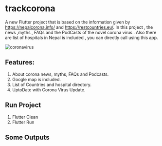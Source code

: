 # trackcorona

A new Flutter project that is based on the information given by https://nepalcorona.info/ and https://restcountries.eu/. In this project , the news ,myths , FAQs and the PodCasts of the novel corona virus . Also there are list of hospitals in Nepal is included , you can directly call using this app.

![coronavirus](https://user-images.githubusercontent.com/30024247/86786887-38d63580-c084-11ea-848f-9574620d10f7.png)

## Features:

1. About corona news, myths, FAQs and Podcasts.
2. Google map is included.
3. List of Countries and hospital directory.
4. UptoDate with Corona Virus Update.

## Run Project
 1. Flutter Clean
 2. Flutter Run
 
 ## Some Outputs



